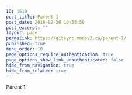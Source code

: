 ```yaml
---
ID: 1510
post_title: Parent 1
post_date: 2016-02-26 10:55:58
post_excerpt: ""
layout: page
permalink: https://gitsync.mmdev2.ca/parent-1/
published: true
menu_order: 10
page_options_require_authentication: true
page_options_show_link_unauthenticated: false
hide_from_navigation: true
hide_from_related: true
---
```

Parent 1!